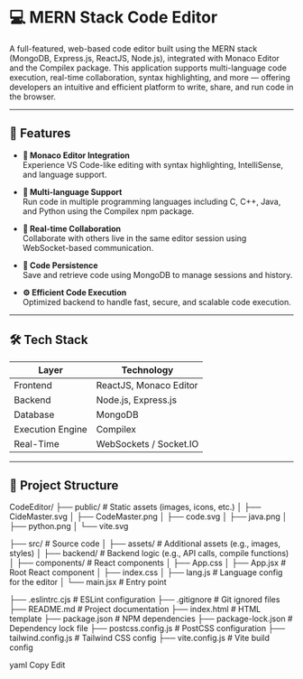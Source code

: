 # 💻 MERN Stack Code Editor

A full-featured, web-based code editor built using the MERN stack (MongoDB, Express.js, ReactJS, Node.js), integrated with Monaco Editor and the Compilex package. This application supports multi-language code execution, real-time collaboration, syntax highlighting, and more — offering developers an intuitive and efficient platform to write, share, and run code in the browser.

---

## 🚀 Features

- **📝 Monaco Editor Integration**  
  Experience VS Code-like editing with syntax highlighting, IntelliSense, and language support.

- **🧠 Multi-language Support**  
  Run code in multiple programming languages including C, C++, Java, and Python using the Compilex npm package.

- **🤝 Real-time Collaboration**  
  Collaborate with others live in the same editor session using WebSocket-based communication.

- **💾 Code Persistence**  
  Save and retrieve code using MongoDB to manage sessions and history.

- **⚙️ Efficient Code Execution**  
  Optimized backend to handle fast, secure, and scalable code execution.

---

## 🛠️ Tech Stack

| Layer         | Technology             |
|---------------|-------------------------|
| Frontend      | ReactJS, Monaco Editor  |
| Backend       | Node.js, Express.js     |
| Database      | MongoDB                 |
| Execution Engine | Compilex             |
| Real-Time      | WebSockets / Socket.IO |

---

## 📂 Project Structure

CodeEditor/
├── public/ # Static assets (images, icons, etc.)
│ ├── CideMaster.svg
│ ├── CodeMaster.png
│ ├── code.svg
│ ├── java.png
│ ├── python.png
│ └── vite.svg

├── src/ # Source code
│ ├── assets/ # Additional assets (e.g., images, styles)
│ ├── backend/ # Backend logic (e.g., API calls, compile functions)
│ ├── components/ # React components
│ ├── App.css
│ ├── App.jsx # Root React component
│ ├── index.css
│ ├── lang.js # Language config for the editor
│ └── main.jsx # Entry point

├── .eslintrc.cjs # ESLint configuration
├── .gitignore # Git ignored files
├── README.md # Project documentation
├── index.html # HTML template
├── package.json # NPM dependencies
├── package-lock.json # Dependency lock file
├── postcss.config.js # PostCSS configuration
├── tailwind.config.js # Tailwind CSS config
├── vite.config.js # Vite build config

yaml
Copy
Edit
